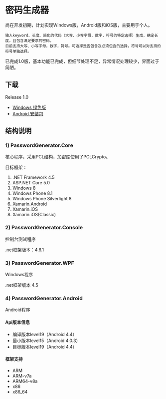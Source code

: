 # 密码生成器

尚在开发初期，计划实现Windows版，Android版和iOS版，主要用于个人。
```
输入keyword、长度、简化的代码（大写、小写字母，数字，符号的特定选择）生成，确定长度，且包含满足要求的密码。
目前支持大写、小写字母，数字，符号。可选择是否包含及必须包含的选择，符号可以对支持的符号单独选择。
```
已完成1.0版，基本功能已完成，但细节处理不足，异常情况处理较少，界面过于简陋。

## 下载

Release 1.0
* [Windows 绿色版](https://github.com/Tar-Palantir/PasswordGenerator/blob/master/Download/win/PasswordGenerator_1.0.zip)
* [Android 安装包](https://github.com/Tar-Palantir/PasswordGenerator/blob/master/Download/android/PasswordGenerator.Android-1.0.apk)

## 结构说明


### 1) PasswordGenerator.Core
核心程序，采用PCL结构，加密库使用了PCLCrypto。

目标框架：
1. .NET Framework 4.5
2. ASP.NET Core 5.0
3. Windows 8
4. Windows Phone 8.1
5. Windows Phone Silverlight 8
6. Xamarin.Android
7. Xamarin.iOS
8. Xamarin.iOS(Classic)
### 2) PasswordGenerator.Console
控制台测试程序

.net框架版本：4.6.1
### 3) PasswordGenerator.WPF
Windows程序

.net框架版本 4.5
### 4) PasswordGenerator.Android
Android程序

#### Api版本信息
* 编译版本level19（Android 4.4）  
* 最小版本level15（Android 4.0.3）  
* 目标版本level19（Android 4.4）

#### 框架支持
* ARM
* ARM-v7a
* ARM64-v8a
* x86
* x86_64




